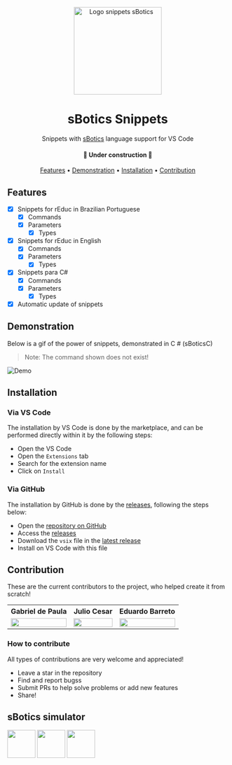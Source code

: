 <p align="center">
  <a href="https://marketplace.visualstudio.com/items?itemName=Gabrieldp-dev.sbotics-csharp-snippets">
    <img src="https://github.com/gabrieldp23/sBotics_Snippets_vscode/blob/main/assets/logo.png?raw=true" height="200" alt="Logo snippets sBotics" />
  </a>
</p>
<h1 align="center">sBotics Snippets</h1>
<p align="center">Snippets with <a href="https://weduc.natalnet.br/sbotics">sBotics</a> language support for VS Code</p>

<h4 align="center">🚧 Under construction 🚧</h4>

<p align="center">
 <a href="#features">Features</a> • 
 <a href="#demonstration">Demonstration</a> • 
 <a href="#installation">Installation</a> • 
 <a href="#contribution">Contribution</a>
</p>

## Features
  - [x] Snippets for rEduc in Brazilian Portuguese
    - [x] Commands
    - [x] Parameters
      - [x] Types
  - [x] Snippets for rEduc in English
    - [x] Commands
    - [x] Parameters
      - [x] Types
  - [x] Snippets para C#
    - [x] Commands
    - [x] Parameters
      - [x] Types
  - [x] Automatic update of snippets

## Demonstration
Below is a gif of the power of snippets, demonstrated in C # (sBoticsC)
> Note: The command shown does not exist!

![Demo](https://i.imgur.com/I0ltwwd.gif)

## Installation
### Via VS Code
The installation by VS Code is done by the marketplace, and can be performed directly within it by the following steps:
  - Open the VS Code
  - Open the `Extensions` tab
  - Search for the extension name
  - Click on `Install`

### Via GitHub
The installation by GitHub is done by the [releases](https://github.com/gabrieldp23/sBotics_Snippets_vscode/releases), following the steps below:
  - Open the [repository on GitHub](https://github.com/gabrieldp23/sBotics_Snippets_vscode)
  - Access the [releases](https://github.com/gabrieldp23/sBotics_Snippets_vscode/releases)
  - Download the `vsix` file in the [latest release](https://github.com/gabrieldp23/sBotics_Snippets_vscode/releases/latest)
  - Install on VS Code with this file

## Contribution
These are the current contributors to the project, who helped create it from scratch!

<div align=center>

  <table style="width:100%">
      <tr align=center>
          <th><strong>Gabriel de Paula</strong></th>
          <th><strong>Julio Cesar</strong></th>
          <th><strong>Eduardo Barreto</strong></th>
      </tr>
      <tr align=center>
          <td>
              <a href="https://github.com/gabrieldp23">
                  <img width="100%" src="https://avatars.githubusercontent.com/u/66735014?v=4">
              </a>
          </td>
          <td>
              <a href="https://github.com/jvneto">
                  <img width="100%" src="https://avatars.githubusercontent.com/u/60150667?v=4">
              </a>
          </td>
          <td>
              <a href="https://github.com/Eduardo-Barreto">
                  <img width="100%" src="https://avatars.githubusercontent.com/u/34964398?v=4">
              </a>
          </td>
      </tr>
  </table>

</div>

### How to contribute
All types of contributions are very welcome and appreciated!
  - Leave a star in the repository
  - Find and report bugss
  - Submit PRs to help solve problems or add new features
  - Share!

## **sBotics simulator**
<a href="https://www.instagram.com/simulador.sbotics/"><img height="64px" src="https://github.com/gabrieldp23/sBotics_Snippets_vscode/blob/main/assets/instagram.png?raw=true"/></a>
<a href="https://bit.ly/sboticsdiscord"><img height="64px" src="https://github.com/gabrieldp23/sBotics_Snippets_vscode/blob/main/assets/discord.png?raw=true"/></a>
<a href="https://weduc.natalnet.br/sbotics/"><img height="64px" src="https://avatars.githubusercontent.com/u/76214367?s=200&v=4"/></a>
